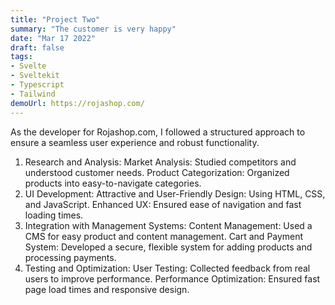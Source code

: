 ```yaml
---
title: "Project Two"
summary: "The customer is very happy"
date: "Mar 17 2022"
draft: false
tags:
- Svelte
- Sveltekit
- Typescript
- Tailwind
demoUrl: https://rojashop.com/
---
```


As the developer for Rojashop.com, I followed a structured approach to ensure a seamless user experience and robust functionality.

1. Research and Analysis:
Market Analysis: Studied competitors and understood customer needs.
Product Categorization: Organized products into easy-to-navigate categories.
2. UI Development:
Attractive and User-Friendly Design: Using HTML, CSS, and JavaScript.
Enhanced UX: Ensured ease of navigation and fast loading times.
3. Integration with Management Systems:
Content Management: Used a CMS for easy product and content management.
Cart and Payment System: Developed a secure, flexible system for adding products and processing payments.
4. Testing and Optimization:
User Testing: Collected feedback from real users to improve performance.
Performance Optimization: Ensured fast page load times and responsive design.